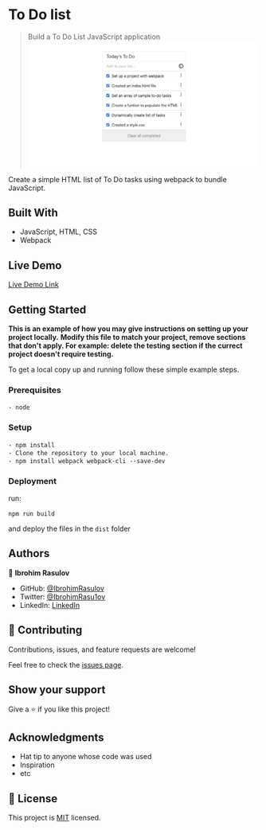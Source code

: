 # To Do list

> Build a To Do List JavaScript application
![app-screenshot](./app-screenshot.png)

Create a simple HTML list of To Do tasks using webpack to bundle JavaScript.

## Built With

- JavaScript, HTML, CSS
- Webpack

## Live Demo

[Live Demo Link](https://ibrohimrasulov.github.io/To-Do-list/)

## Getting Started

**This is an example of how you may give instructions on setting up your project locally.**
**Modify this file to match your project, remove sections that don't apply. For example: delete the testing section if the currect project doesn't require testing.**


To get a local copy up and running follow these simple example steps.

### Prerequisites
    - node

### Setup
```
- npm install
- Clone the repository to your local machine.
- npm install webpack webpack-cli --save-dev
```
### Deployment
 run:
 ```
 npm run build
 ```
 and deploy the files in the ```dist``` folder

## Authors

👤 **Ibrohim Rasulov**

- GitHub: [@IbrohimRasulov](https://github.com/IbrohimRasulov)
- Twitter: [@IbrohimRasu1ov](https://twitter.com/IbrohimRasu1ov)
- LinkedIn: [LinkedIn](https://www.linkedin.com/in/ibrohim-rasulov-a88352209/)

## 🤝 Contributing

Contributions, issues, and feature requests are welcome!

Feel free to check the [issues page](../../issues/).

## Show your support

Give a ⭐️ if you like this project!

## Acknowledgments

- Hat tip to anyone whose code was used
- Inspiration
- etc

## 📝 License

This project is [MIT](./MIT.md) licensed.